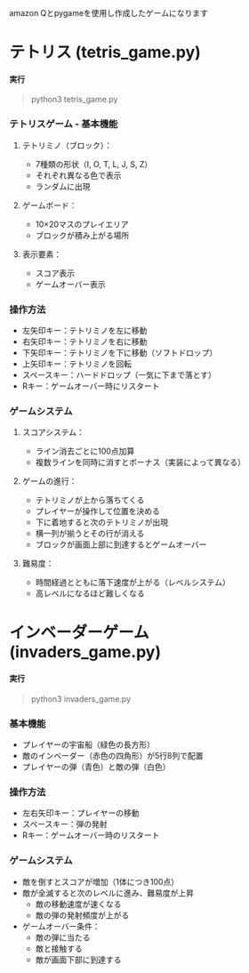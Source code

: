 amazon Qとpygameを使用し作成したゲームになります

# テトリス (tetris_game.py)

#### 実行
> python3 tetris_game.py

### テトリスゲーム - 基本機能

1. テトリミノ（ブロック）：
   - 7種類の形状（I, O, T, L, J, S, Z）
   - それぞれ異なる色で表示
   - ランダムに出現

2. ゲームボード：
   - 10×20マスのプレイエリア
   - ブロックが積み上がる場所

3. 表示要素：
   - スコア表示
   - ゲームオーバー表示

### 操作方法
- 左矢印キー：テトリミノを左に移動
- 右矢印キー：テトリミノを右に移動
- 下矢印キー：テトリミノを下に移動（ソフトドロップ）
- 上矢印キー：テトリミノを回転
- スペースキー：ハードドロップ（一気に下まで落とす）
- Rキー：ゲームオーバー時にリスタート

### ゲームシステム

1. スコアシステム：
   - ライン消去ごとに100点加算
   - 複数ラインを同時に消すとボーナス（実装によって異なる）

2. ゲームの進行：
   - テトリミノが上から落ちてくる
   - プレイヤーが操作して位置を決める
   - 下に着地すると次のテトリミノが出現
   - 横一列が揃うとその行が消える
   - ブロックが画面上部に到達するとゲームオーバー
   
3. 難易度：
   - 時間経過とともに落下速度が上がる（レベルシステム）
   - 高レベルになるほど難しくなる

# インベーダーゲーム (invaders_game.py)

#### 実行
> python3 invaders_game.py

### 基本機能
- プレイヤーの宇宙船（緑色の長方形）
- 敵のインベーダー（赤色の四角形）が5行8列で配置
- プレイヤーの弾（青色）と敵の弾（白色）

### 操作方法
- 左右矢印キー：プレイヤーの移動
- スペースキー：弾の発射
- Rキー：ゲームオーバー時のリスタート

### ゲームシステム
- 敵を倒すとスコアが増加（1体につき100点）
- 敵が全滅すると次のレベルに進み、難易度が上昇
  - 敵の移動速度が速くなる
  - 敵の弾の発射頻度が上がる
- ゲームオーバー条件：
  - 敵の弾に当たる
  - 敵と接触する
  - 敵が画面下部に到達する
